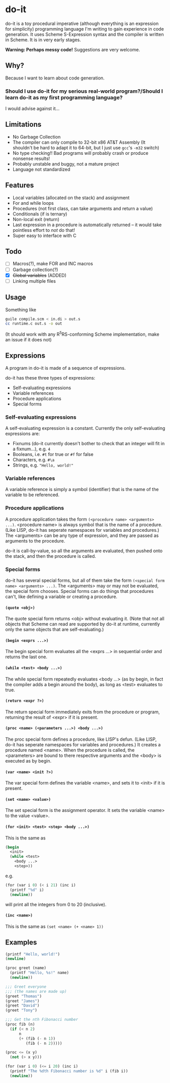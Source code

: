 # do-it
do-it is a toy procedural imperative (although everything is an expression for simplicity) programming language I'm writing to gain experience in code generation. It uses Scheme S-Expression syntax and the compiler is written in Scheme. It is in very early stages.

**Warning: Perhaps messy code!** Suggestions are very welcome.

## Why?
Because I want to learn about code generation.

### Should I use do-it for my serious real-world program?/Should I learn do-it as my first programming language?
I would advise against it&hellip;

## Limitations
* No Garbage Collection
* The compiler can only compile to 32-bit x86 AT&T Assembly
  (It shouldn't be hard to adapt it to 64-bit, but I just use `gcc`'s `-m32` switch)
* No type checking!! Bad programs will probably crash or produce nonsense results!
* Probably unstable and buggy, not a mature project
* Language not standardized

## Features
* Local variables (allocated on the stack) and assignment
* For and while loops
* Procedures (not first class, can take arguments and return a value)
* Conditionals (if is ternary)
* Non-local exit (return)
* Last expression in a procedure is automatically returned &ndash; it would take pointless effort to *not* do that!
* Super easy to interface with C

## Todo
- [ ] Macros(?), make FOR and INC macros
- [ ] Garbage collection(?)
- [x] ~~Global variables~~ (ADDED)
- [ ] Linking multiple files

## Usage
Something like
```sh
guile compile.scm < in.di > out.s
cc runtime.c out.s -o out
```
(It should work with any R<sup>5</sup>RS-conforming Scheme implementation, make an issue if it does not)

## Expressions
A program in do-it is made of a sequence of expressions.

do-it has these three types of expressions:

* Self-evaluating expressions
* Variable references
* Procedure applications
* Special forms

### Self-evaluating expressions
A self-evaluating expression is a constant. Currently the only self-evaluating expressions are:

* Fixnums (do-it currently doesn't bother to check that an integer will fit in a fixnum&hellip;), e.g. `4`
* Booleans, i.e. `#t` for true or `#f` for false
* Characters, e.g. `#\a`
* Strings, e.g. `"Hello, world!"`

### Variable references
A variable reference is simply a symbol (identifier) that is the name of the variable to be referenced.

### Procedure applications
A procedure application takes the form `(<procedure name> <arguments> ...)`. \<procedure name\> is always symbol that is the name of a procedure. (Like LISP, do-it has seperate namespaces for variables and procedures.) The \<arguments\> can be any type of expression, and they are passed as arguments to the procedure.

do-it is call-by-value, so all the arguments are evaluated, then pushed onto the stack, and then the procedure is called.

### Special forms
do-it has several special forms, but all of them take the form `(<special form name> <arguments> ...)`. The \<arguments\> may or may not be evaluated, the special form chooses. Special forms can do things that procedures can't, like defining a variable or creating a procedure.

#### `(quote <obj>)`
The quote special form returns \<obj\> without evaluating it. (Note that not all objects that Scheme can read are supported by do-it at runtime, currently only the same objects that are self-evaluating.)

#### `(begin <exprs ...>)`
The begin special form evaluates all the \<exprs ...\> in sequential order and returns the last one.

#### `(while <test> <body ...>)`
The while special form repeatedly evaluates \<body ...\> (as by begin, in fact the compiler adds a begin around the body), as long as \<test\> evaluates to true.

#### `(return <expr ?>)`
The return special form immediately exits from the procedure or program, returning the result of \<expr\> if it is present.

#### `(proc <name> (<parameters ...>) <body ...>)`
The proc special form defines a procedure, like LISP's defun. (Like LISP, do-it has seperate namespaces for variables and procedures.) It creates a procedure named \<name\>. When the procedure is called, the \<parameters\> are bound to there respective arguments and the \<body\> is executed as by begin.

#### `(var <name> <init ?>)`
The var special form defines the variable \<name\>, and sets it to \<init\> if it is present.

#### `(set <name> <value>)`
The set special form is the assignment operator. It sets the variable \<name\> to the value \<value\>.

#### `(for <init> <test> <step> <body ...>)`
This is the same as

```scheme
(begin
  <init>
  (while <test>
    <body ...>
    <step>))
```

e.g.

```scheme
(for (var i 0) (< i 21) (inc i)
  (printf "%d" i)
  (newline))
```

will print all the integers from 0 to 20 (inclusive).

#### `(inc <name>)`
This is the same as `(set <name> (+ <name> 1))`

## Examples
```scheme
(printf "Hello, world!")
(newline)
```

```scheme
(proc greet (name)
  (printf "Hello, %s!" name)
  (newline))

;;; Greet everyone
;;; (the names are made up)
(greet "Thomas")
(greet "James")
(greet "David")
(greet "Tony")
```

```scheme
;;; Get the nth Fibonacci number
(proc fib (n)
  (if (< n 2)
      n
      (+ (fib (- n 1))
         (fib (- n 2)))))

(proc <= (x y)
  (not (> x y)))

(for (var i 0) (<= i 20) (inc i)
  (printf "The %dth Fibonacci number is %d" i (fib i))
  (newline))
```

